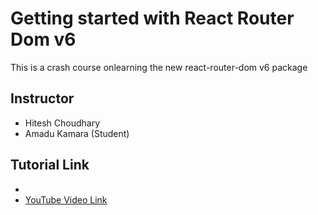 # Getting started with React Router Dom v6

This is a crash course onlearning the new react-router-dom v6 package

## Instructor

- Hitesh Choudhary
- Amadu Kamara (Student)

## Tutorial Link

-
- [YouTube Video Link](https://www.youtube.com/watch?v=0cSVuySEB0A)
